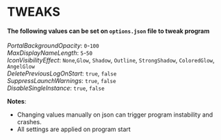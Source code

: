 # TWEAKS
**The following values can be set on `options.json` file to tweak program**  <br><br>
_PortalBackgroundOpacity_: `0`-`100` <br>
_MaxDisplayNameLength_: `5`-`50` <br>
_IconVisibilityEffect_: `None`,`Glow`, `Shadow`, `Outline`, `StrongShadow`, `ColoredGlow`, `AngelGlow` <br>
_DeletePreviousLogOnStart_: `true`, `false` <br>
_SuppressLaunchWarnings_: `true`, `false` <br>
_DisableSingleInstance_: `true`, `false` <br>
 

**Notes**: 
 - Changing values manually on json can trigger program instability and crashes.
 - All settings are applied on program start
